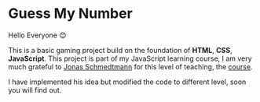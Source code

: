 # Guess My Number

Hello Everyone 😊

This is a basic gaming project build on the foundation of **HTML**, **CSS**, **JavaScript**.
This project is part of my JavaScript learning course, I am very much grateful to [Jonas Schmedtmann](https://www.udemy.com/user/jonasschmedtmann/) for this level of teaching, the [course](https://www.udemy.com/course/the-complete-javascript-course/).

I have implemented his idea but modified the code to different level, soon you will find out.